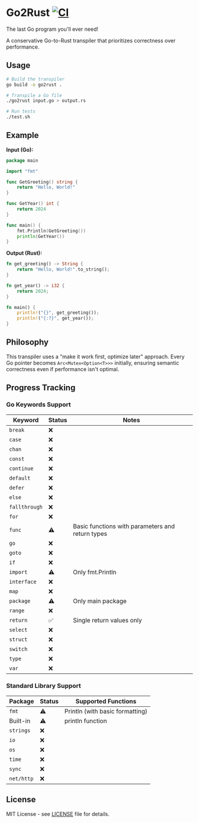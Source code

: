 # Go2Rust [![CI](https://github.com/tylerlaprade/go2rust/actions/workflows/ci.yml/badge.svg)](https://github.com/tylerlaprade/go2rust/actions/workflows/ci.yml)

The last Go program you'll ever need!

A conservative Go-to-Rust transpiler that prioritizes correctness over performance.

## Usage

```bash
# Build the transpiler
go build -o go2rust .

# Transpile a Go file
./go2rust input.go > output.rs

# Run tests
./test.sh
```

## Example

**Input (Go):**

```go
package main

import "fmt"

func GetGreeting() string {
    return "Hello, World!"
}

func GetYear() int {
    return 2024
}

func main() {
    fmt.Println(GetGreeting())
    println(GetYear())
}
```

**Output (Rust):**

```rust
fn get_greeting() -> String {
    return "Hello, World!".to_string();
}

fn get_year() -> i32 {
    return 2024;
}

fn main() {
    println!("{}", get_greeting());
    println!("{:?}", get_year());
}
```

## Philosophy

This transpiler uses a "make it work first, optimize later" approach. Every Go pointer becomes `Arc<Mutex<Option<T>>>` initially, ensuring semantic correctness even if performance isn't optimal.

## Progress Tracking

### Go Keywords Support

| Keyword | Status | Notes |
|---------|--------|-------|
| `break` | ❌ | |
| `case` | ❌ | |
| `chan` | ❌ | |
| `const` | ❌ | |
| `continue` | ❌ | |
| `default` | ❌ | |
| `defer` | ❌ | |
| `else` | ❌ | |
| `fallthrough` | ❌ | |
| `for` | ❌ | |
| `func` | ⚠️ | Basic functions with parameters and return types |
| `go` | ❌ | |
| `goto` | ❌ | |
| `if` | ❌ | |
| `import` | ⚠️ | Only fmt.Println |
| `interface` | ❌ | |
| `map` | ❌ | |
| `package` | ⚠️ | Only main package |
| `range` | ❌ | |
| `return` | ✅ | Single return values only |
| `select` | ❌ | |
| `struct` | ❌ | |
| `switch` | ❌ | |
| `type` | ❌ | |
| `var` | ❌ | |

### Standard Library Support

| Package | Status | Supported Functions |
|---------|--------|-------------------|
| `fmt` | ⚠️ | Println (with basic formatting) |
| Built-in | ⚠️ | println function |
| `strings` | ❌ | |
| `io` | ❌ | |
| `os` | ❌ | |
| `time` | ❌ | |
| `sync` | ❌ | |
| `net/http` | ❌ | |

## License

MIT License - see [LICENSE](LICENSE) file for details.
